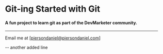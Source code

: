 # Git-ing Started with Git

#### A fun project to learn git as part of the **DevMarketer** community.
---
Email me at [piersondaniel@piersondaniel.com]

--
another added line
